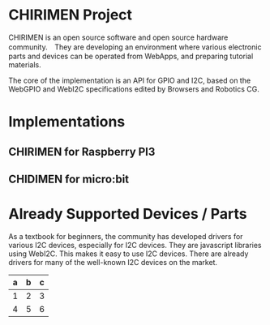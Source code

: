 # CHIRIMEN Project

CHIRIMEN is an open source software and open source hardware community.　They are developing an environment where various electronic parts and devices can be operated from WebApps, and preparing tutorial materials.

The core of the implementation is an API for GPIO and I2C, based on the WebGPIO and WebI2C specifications edited by Browsers and Robotics CG.

# Implementations

## CHIRIMEN for Raspberry PI3

## CHIDIMEN for micro:bit

# Already Supported Devices / Parts

As a textbook for beginners, the community has developed drivers for various I2C devices, especially for I2C devices. They are javascript libraries using WebI2C. This makes it easy to use I2C devices.
There are already drivers for many of the well-known I2C devices on the market.


|a  |b  |c  |
|---|---|---|
|1  |2  |3  |
|4  |5  |6  |
